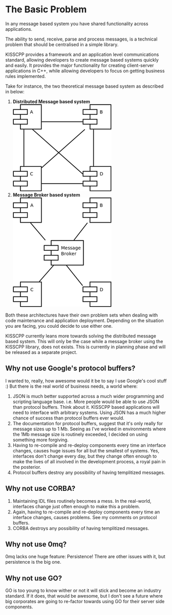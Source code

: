 # The Basic Problem

In any message based system you have shared functionality across applications.

The ability to send, receive, parse and process messages, is a technical
problem that should be centralised in a simple library.

KISSCPP provides a framework and an application level communications standard,
allowing developers to create message based systems quickly and easily.
It provides the major functionality for creating client-server applications in
C++, while allowing developers to focus on getting business rules implemented.

Take for instance, the two theoretical message based system as described in below:

1. **Distributed Message based system**
![Distributed Message based system](dia/message_based_system_1.png "Figure 1")
2. **Message Broker based system**
![Message Broker based system](dia/message_based_system_2.png "Figure 2")

Both these architectures have their own problem sets when dealing with code
maintenance and application deployment. Depending on the situation you are
facing, you could decide to use either one.

KISSCPP currently leans more towards solving the distributed message based
system. This will only be the case while a message broker using the KISSCPP
library, does not exists. This is currently in planning phase and will be
released as a separate project.

## Why not use Google's protocol buffers?

I wanted to, really, how awesome would it be to say I use Google's cool stuff :)
But there is the real world of business needs, a world where:

1. JSON is much better supported across a much wider programming and scripting
   language base. i.e. More people would be able to use JSON than protocol
   buffers. Think about it. KISSCPP based applications will need to interface
   with arbitrary systems. Using JSON has a much higher chance of success than
   protocol buffers ever would.
2. The documentation for protocol buffers, suggest that it's only really for
   message sizes up to 1 Mb. Seeing as I've worked in environments where the
   1Mb message size is routinely exceeded, I decided on using something more
   forgiving.
3. Having to re-compile and re-deploy components every time an interface changes,
   causes huge issues for all but the smallest of systems. Yes, interfaces
   don't change every day, but they change often enough to make the lives of
   all involved in the development process, a royal pain in the posterior.
4. Protocol buffers destroy any possibility of having templitized messages.

## Why not use CORBA?

1. Maintaining IDL files routinely becomes a mess. In the real-world,
   interfaces change just often enough to make this a problem.
2. Again, having to re-compile and re-deploy components every time an interface
   changes, causes problems. See my comments on protocol buffers.
3. CORBA destroys any possibility of having templitized messages.

## Why not use 0mq?

0mq lacks one huge feature: Persistence!
There are other issues with it, but persistence is the big one.

## Why not use GO?

GO is too young to know wither or not it will stick and become an industry
standard. If it does, that would be awesome, but I don't see a future where big
corporates are going to re-factor towards using GO for their server side
components.

